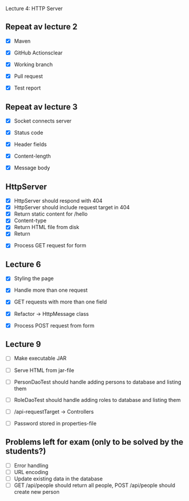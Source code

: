 Lecture 4: HTTP Server

## Repeat av lecture 2

* [x] Maven
* [x] GitHub Actionsclear
* [x] Working branch
* [x] Pull request
* [x] Test report


## Repeat av lecture 3

* [x] Socket connects server
* [x] Status code
* [x] Header fields
* [x] Content-length
* [x] Message body


## HttpServer

* [x] HttpServer should respond with 404
* [x] HttpServer should include request target in 404
* [x] Return static content for /hello
* [x] Content-type
* [x] Return HTML file from disk
* [x] Return <form>
* [x] Process GET request for form

## Lecture 6

* [x] Styling the page
* [x] Handle more than one request
* [x] GET requests with more than one field
* [x] Refactor -> HttpMessage class
* [x] Process POST request from form


## Lecture 9

* [ ] Make executable JAR
* [ ] Serve HTML from jar-file
* [ ] PersonDaoTest should handle adding persons to database and listing them
* [ ] RoleDaoTest should handle adding roles to database and listing them
* [ ] /api-requestTarget -> Controllers
* [ ] Password stored in properties-file


## Problems left for exam (only to be solved by the students?)

* [ ] Error handling
* [ ] URL encoding
* [ ] Update existing data in the database
* [ ] GET /api/people should return all people, POST /api/people should create new person
